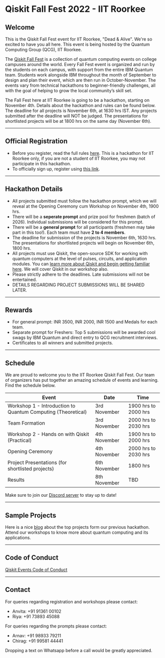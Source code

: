 # Qiskit Fall Fest 2022 - IIT Roorkee

## Welcome
This is the Qiskit Fall Fest event for IIT Roorkee, "Dead & Alive". We're so excited to have you all here. This event is being hosted by the Quantum Computing Group (QCG), IIT Roorkee.

The [Qiskit Fall Fest](https://medium.com/qiskit/introducing-the-qiskit-fall-fest-feb8456b557) is a collection of quantum computing events on college campuses around the world. Every Fall Fest event is organized and run by the students on each campus, with support from the entire IBM Quantum team. Students work alongside IBM throughout the month of September to design and plan their event, which are then run in October-November. The events vary from technical hackathons to beginner-friendly challenges, all with the goal of helping to grow the local community’s skill set.

The Fall Fest here at IIT Roorkee is going to be a hackathon, starting on November 4th. Details about the hackathon and rules can be found below. The deadline for all projects is November 6th, at 1630 hrs IST. Any projects submitted after the deadline will NOT be judged. The presentations for shortlisted projects will be at 1800 hrs on the same day (November 6th).

--------------------------------
## Official Registration
- Before you register, read the full rules [here](https://github.com/qiskit-community/fall-fest-22/blob/main/Qiskit%20Fall%20Fest%20Official%20Rules%20Template.docx). This is a hackathon for IIT Roorkee only, if you are not a student of IIT Roorkee, you may not participate in this hackathon.
- To officially sign up, register using [this link](https://forms.gle/Xf8qwZNfL4dxjwWu6).

--------------------------------
## Hackathon Details
- All projects submitted must follow the hackathon prompt, which we will reveal at the Opening Ceremony cum Workshop on November 4th, 1900 hrs.
- There will be a **seperate prompt** and prize pool for freshmen (batch of 2026). Individual submissions will be considered for this prompt.
- There will be a **general prompt** for all participants (freshmen may take part in this too!). Each team must have **2 to 4 members**.
- The deadline for submission of the projects is November 6th, 1630 hrs. The presentations for shortlisted projects will begin on November 6th, 1800 hrs. 
- All projects must use Qiskit, the open-source SDK for working with quantum computers at the level of pulses, circuits, and application modules. You can [learn more about Qiskit and begin getting familiar here](https://qiskit.org/learn/). We will cover Qiskit in our workshop also.
- Please strictly adhere to the deadlines. Late submissions will not be entertained. 
- DETAILS REGARDING PROJECT SUBMISSIONS WILL BE SHARED LATER. 

--------------------------------
## Rewards
- For general prompt: INR 3500, INR 2000, INR 1500 and Medals for each team.
- Separate prompt for Freshers: Top 5 submissions will be awarded cool swags by IBM Quantum and direct entry to QCG recruitment interviews.
- Certificates to all winners and submitted projects.

--------------------------------
## Schedule

We are proud to welcome you to the IIT Roorkee Qiskit Fall Fest. Our team of organizers has put together an amazing schedule of events and learning. Find the schedule below. 

| Event                                                            | Date          | Time                  |
| ---------------------------------------------------------------- | ------------  | --------------------- |
| Workshop 1 - Introduction to Quantum Computing (Theoretical)     | 3rd November  | 1900 hrs to 2000 hrs  |
| Team Formation                                                   | 3rd November  | 2000 hrs to 2030 hrs  |
| Workshop 2 - Hands on with Qiskit (Practical)                    | 4th November  | 1900 hrs to 2000 hrs  |
| Opening Ceremony                                                 | 4th November  | 2000 hrs to 2030 hrs  |
| Project Presentations (for shortlisted projects)                 | 6th November  | 1800 hrs              |
| Results                                                          | 8th November  | TBD                   |

Make sure to join our [Discord server](https://discord.gg/tu6hAYwP7s) to stay up to date!

--------------------------------
## Sample Projects 

Here is a nice [blog](https://medium.com/@qcgiitr/iitr-quantum-hackathon-2021-9fedb6ae865d) about the top projects form our previous hackathon. Attend our workshops to know more about quantum computing and its applications.

--------------------------------
## Code of Conduct

[Qiskit Events Code of Conduct](https://github.com/Qiskit/qiskit/blob/master/CODE_OF_CONDUCT.md)

--------------------------------
## Contact

For queries regarding registration and workshops please contact: 
- Anvita: +91 91361 00102 
- Riya: +91 73893 45088

For queries regarding the prompts please contact: 
- Arnav: +91 98933 79211 
- Chirag: +91 99581 44441

Dropping a text on Whatsapp before a call would be greatly appreciated. 
